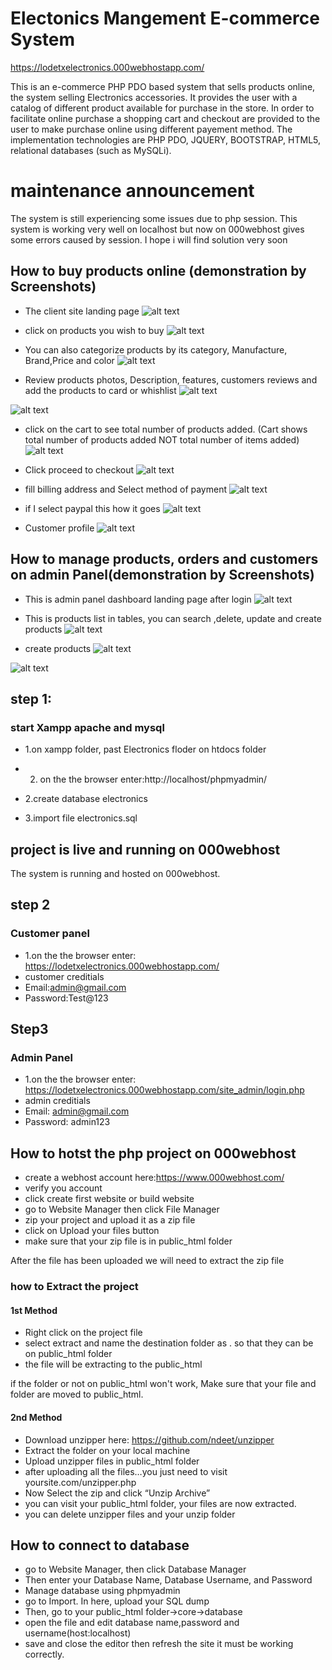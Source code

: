 # Electonics Mangement E-commerce System
 https://lodetxelectronics.000webhostapp.com/

This is an e-commerce  PHP PDO based system that sells products online, the system
selling Electronics accessories. It provides the user with a catalog of different product available for purchase in the store. In order to facilitate online purchase a shopping
cart and checkout are provided to the user to make purchase online using different
payement method.  The implementation technologies are PHP PDO, JQUERY,
BOOTSTRAP, HTML5, relational databases (such as MySQLi).
# maintenance announcement
The system is still experiencing some issues due to php session. This system is working very well on localhost but now on 000webhost gives some errors caused by session. I hope i will find solution very soon

## How to buy products online (demonstration by Screenshots)
- The client site landing page
![alt text](https://github.com/LomNtetha/Online-Electronics/blob/master/screenshots/Screenshot%20(229).png?raw=true)

- click on products you wish to buy
![alt text](https://github.com/LomNtetha/Online-Electronics/blob/master/screenshots/Screenshot%20(230).png?raw=true)

- You can also categorize products by its category, Manufacture, Brand,Price and color
![alt text](https://github.com/LomNtetha/Online-Electronics/blob/master/screenshots/Screenshot%20(260).png?raw=true)


- Review products photos, Description, features, customers reviews and add the products to card or whishlist
![alt text](https://github.com/LomNtetha/Online-Electronics/blob/master/screenshots/Screenshot%20(232).png?raw=true)

![alt text](https://github.com/LomNtetha/Online-Electronics/blob/master/screenshots/Screenshot%20(259).png?raw=true)

- click on the cart to see total number of products added. (Cart shows total number of products added NOT total number of items added)
![alt text](https://github.com/LomNtetha/Online-Electronics/blob/master/screenshots/Screenshot%20(234).png?raw=true)

- Click proceed to checkout 
![alt text](https://github.com/LomNtetha/Online-Electronics/blob/master/screenshots/Screenshot%20(236).png?raw=true)

- fill billing address and Select method of payment
![alt text](https://github.com/LomNtetha/Online-Electronics/blob/master/screenshots/Screenshot%20(242).png?raw=true)

- if I select paypal this how it goes
![alt text](https://github.com/LomNtetha/Online-Electronics/blob/master/screenshots/Screenshot%20(243).png?raw=true)

- Customer profile
![alt text](https://github.com/LomNtetha/Online-Electronics/blob/master/screenshots/Screenshot%20(246).png?raw=true)

## How to manage products, orders and customers on admin Panel(demonstration by Screenshots)
- This is admin panel dashboard landing page after login
![alt text](https://github.com/LomNtetha/Online-Electronics/blob/master/screenshots/Screenshot%20(252).png?raw=true)

- This is products list in tables, you can search ,delete, update and create products
![alt text](https://github.com/LomNtetha/Online-Electronics/blob/master/screenshots/Screenshot%20(253).png?raw=true)

- create products
![alt text](https://github.com/LomNtetha/Online-Electronics/blob/master/screenshots/Screenshot%20(254).png?raw=true)

![alt text](https://github.com/LomNtetha/Online-Electronics/blob/master/screenshots/Screenshot%20(255).png?raw=true)



## step 1:
### start Xampp apache and mysql
- 1.on xampp folder, past Electronics floder on htdocs folder
- 2. on the the browser enter:http://localhost/phpmyadmin/

- 2.create database electronics
- 3.import file electronics.sql
## project is live and running on 000webhost
The system is running and hosted on 000webhost.
## step 2
### Customer panel
- 1.on the the browser enter: https://lodetxelectronics.000webhostapp.com/
- customer creditials
- Email:admin@gmail.com
- Password:Test@123

## Step3 
### Admin Panel
- 1.on the the browser enter: https://lodetxelectronics.000webhostapp.com/site_admin/login.php
- admin creditials
- Email: admin@gmail.com
- Password: admin123

## How to hotst the php project on 000webhost
- create a webhost account here:https://www.000webhost.com/
- verify you account
- click create first website or build website
- go to Website Manager then click File Manager
- zip your project and upload it as a zip file
- click on Upload your files button
- make sure that your zip file is in public_html folder

After the file has been uploaded we will need to extract the zip file
### how to Extract the project
#### 1st Method
- Right click on the project file
- select extract and name the destination folder as . so that they can be on public_html folder
- the file will be extracting to the public_html

if the folder or not on public_html won't work, Make sure that your file and folder are moved to public_html.

#### 2nd Method
- Download unzipper here: https://github.com/ndeet/unzipper
- Extract the folder on your local machine
- Upload unzipper files in public_html folder
- after uploading all the files…you just need to visit yoursite.com/unzipper.php 
- Now Select the zip and click “Unzip Archive”
- you can visit your public_html folder, your files are now extracted.
- you can delete unzipper files and your unzip folder

## How to connect to database
- go to Website Manager, then click Database Manager
- Then enter your Database Name, Database Username, and Password
- Manage database using phpmyadmin
- go to Import. In here, upload your SQL dump
- Then, go to your public_html folder->core->database
- open the file and edit database name,password and username(host:localhost)
- save and close the editor then refresh the site it must be working correctly.